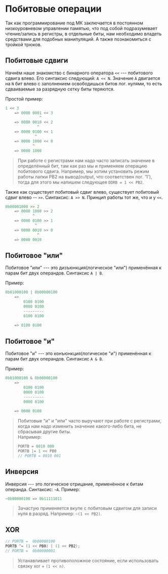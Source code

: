 # Побитовые операции  

Так как программирование под МК заключается в постоянном низкоуровневом управлении памятью, что под собой подразумевает чтение/запись в регистры, в отдельные биты, нам необходимо владеть средствами для подобных манипуляций. А также познакомиться с тройкой трюков.

## Побитовые сдвиги

Начнём наше знакомство с бинарного оператора `<<` --- побитового сдвига влево. Его синтаксис следующий: `A << N`. Значение `A` двигается на `N` бит влево с заполнением освободишься битов лог. нулями, то есть сдваиваемые за разрядную сетку биты теряются.  

Простой пример:
```c
1 << 3 
	=> 0000 0001 << 3 
			   ^
	=> 0000 0010 << 2
			  ^
	=> 0000 0100 << 1
		     ^
	=> 0000 1000 << 0
			^
	=> 0000 1000 
```
> При работе с регистрами нам надо часто записать значение в определённый бит, там как раз мы и применяем операцию побитового сдвига. Например, мы хотим установить режим работы лапки PB2 на вывод(output, что соответствен лог. '1'), тогда для этого мы напишем следующее `DDRB = 1 << PB2`.

Также как существует побитовый сдвиг влево, существует побитовый сдвиг влево -- `>>`. Синтаксис: `A >> N`. Принцип работы тот же, что и у `<<`.
```c
0b00001000 >> 2
	=> 0000 1000 >> 2
			^
	=> 0000 0100 >> 1
			 ^
	=> 0000 0010 >> 0
			  ^
	=> 0000 0010
``` 

## Побитовое "или"

Побитовое "или" --- это дизъюнкция(логическое "или") применённая к парам бит двух операндов. Синтаксис `A | B`. 

Пример:
```c
0b01000100 | 0b00000100
	=> 
		0100 0100  
		0000 0100
		---------
		0100 0100
		
	=> 0100 0100
```

## Побитовое "и"

Побитовое "и" --- это конъюнкция(логическое "и") применённая к парам бит двух операндов. Синтаксис `A & B`. 

Пример:
```c
0b01000100 & 0b00000100
	=> 
		0100 0100  
		0000 0100
		---------
		0000 0100
		
	=> 0000 0100
```

> Побитовые "и" и "или" часто выручают при работе с регистрами, когда нам надо изменить значение какого-либо бита, не сбрасывая другие биты.  
> Например:
> ```c
> PORTB = 0010 000
> PORTB |= 1 << PB0
> // PORTB = 0010 001
> ```

## Инверсия

Инверсия --- это логическое отрицание, применённое к битам операнда.
Синтаксис: `~A`. Пример:
```c
~0b00000100 => 0b11111011
```

> Зачастую применяется вкупе с побитовым сдвигом для записи нуля
> в разряд. Например: `~(1 << PB2)`.

## XOR

```c
// PORTB =  0b00000100
PORTB ^= (1 << PB0) | (1 << PB2);
// PORTB =  0b00000001
```

> Устанавливает противоположное состояние, если использовать связку xor + `(1 << n)`.

